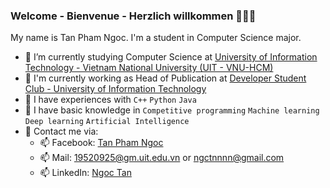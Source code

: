 ### Welcome - Bienvenue - Herzlich willkommen 👋👋👋   
   
My name is Tan Pham Ngoc. I'm a student in Computer Science major.   
- 🌱 I’m currently studying Computer Science at [University of Information Technology - Vietnam National University (UIT - VNU-HCM)](https://en.uit.edu.vn/overview-vnuhcm-university-information-technology)   
- 🌱 I'm currently working as Head of Publication at [Developer Student Club - University of Information Technology](https://dsc.community.dev/university-of-information-technology-vnu-hcm)
- 🌱 I have experiences with ```C++``` ```Python``` `Java`    
- 🌱 I have basic knowledge in ```Competitive programming``` ```Machine learning``` ```Deep learning``` ```Artificial Intelligence```    
- 🌱 Contact me via:   
  +  📫 Facebook: [Tan Pham Ngoc](https://www.facebook.com/ngctn.phm)
  +  📫 Mail: [19520925@gm.uit.edu.vn](mailto:19520925@gm.uit.edu.vn) or [ngctnnnn@gmail.com](mailto:ngctnnnn@gmail.com)   
  +  📫 LinkedIn: [Ngoc Tan](https://www.linkedin.com/in/ngoc-tan-5696461b4)
